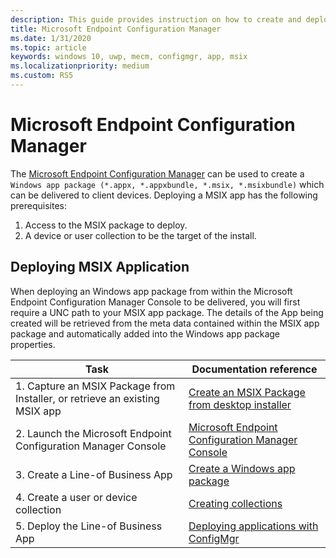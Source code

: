 ```yaml
---
description: This guide provides instruction on how to create and deploy an MSIX app with Microsoft Endpoint Configuration Manager
title: Microsoft Endpoint Configuration Manager
ms.date: 1/31/2020
ms.topic: article
keywords: windows 10, uwp, mecm, configmgr, app, msix
ms.localizationpriority: medium
ms.custom: RS5
---
```


# Microsoft Endpoint Configuration Manager
The [Microsoft Endpoint Configuration Manager](/configmgr/) can be used to create a `Windows app package (*.appx, *.appxbundle, *.msix, *.msixbundle)` which can be delivered to client devices. Deploying a MSIX app has the following prerequisites:
1) Access to the MSIX package to deploy.
2) A device or user collection to be the target of the install.

## Deploying MSIX Application
When deploying an Windows app package from within the Microsoft Endpoint Configuration Manager Console to be delivered, you will first require a UNC path to your MSIX app package. The details of the App being created will be retrieved from the meta data contained within the MSIX app package and automatically added into the Windows app package properties.

| Task | Documentation reference |
|-----|------|
| 1. Capture an MSIX Package from Installer, or retrieve an existing MSIX app | [Create an MSIX Package from desktop installer](../packaging-tool/create-app-package.md)  |
| 2. Launch the Microsoft Endpoint Configuration Manager Console | [Microsoft Endpoint Configuration Manager Console](https://devicemanagement.microsoft.com) |
| 3. Create a Line-of Business App | [Create a Windows app package](/configmgr/apps/get-started/creating-windows-applications) |
| 4. Create a user or device collection | [Creating collections](/configmgr/core/clients/manage/collections/create-collections) |
| 5. Deploy the Line-of Business App | [Deploying applications with ConfigMgr](/configmgr/apps/deploy-use/deploy-applications) |
